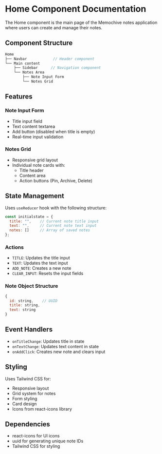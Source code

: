 # Home Component Documentation

The Home component is the main page of the Memochive notes application where users can create and manage their notes.

## Component Structure

```jsx
Home
├── Navbar            // Header component
└── Main content
    ├── Sidebar      // Navigation component
    └── Notes Area
        ├── Note Input Form
        └── Notes Grid
```

## Features

### Note Input Form
- Title input field
- Text content textarea
- Add button (disabled when title is empty)
- Real-time input validation

### Notes Grid
- Responsive grid layout
- Individual note cards with:
  - Title header
  - Content area
  - Action buttons (Pin, Archive, Delete)

## State Management

Uses `useReducer` hook with the following structure:

```javascript
const initialstate = {
  title: "",    // Current note title input
  text: "",     // Current note text input
  notes: []     // Array of saved notes
};
```

### Actions

- `TITLE`: Updates the title input
- `TEXT`: Updates the text input
- `ADD_NOTE`: Creates a new note
- `CLEAR_INPUT`: Resets the input fields

### Note Object Structure

```javascript
{
  id: string,    // UUID
  title: string,
  text: string
}
```

## Event Handlers

- `onTitleChange`: Updates title in state
- `onTextChange`: Updates text content in state
- `onAddClick`: Creates new note and clears input

## Styling

Uses Tailwind CSS for:
- Responsive layout
- Grid system for notes
- Form styling
- Card design
- Icons from react-icons library

## Dependencies

- react-icons for UI icons
- uuid for generating unique note IDs
- Tailwind CSS for styling
